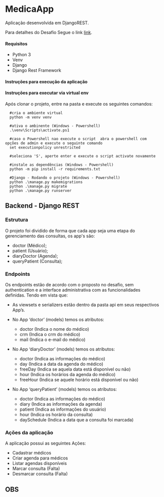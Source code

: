 # MedicaApp
Aplicação desenvolvida em DjangoREST.

Para detalhes do Desafio Segue o link [link](https://github.com/Intmed-Software/desafio).

#### Requisitos

 - Python 3 
- Venv
 - Django
 - Django Rest Framework

#### Instruções para execução da aplicação
#### Instruções para executar via virtual env
Após clonar o projeto, entre na pasta  e execute os seguintes comandos:

      #cria o ambiente virtual
      python -m venv venv
	  
	  #ativa o ambinente (Windows - Powershell)
	  .\venv\Scripts\activate.ps1
	  
	  #caso o Powershell nao execute o script  abra o powershell com opções de admin e execute o seguinte comando 
	  set executionpolicy unrestricted

	  #seleciona 'S', aperte enter e execute o script activate novamente
	  
	  #instale as dependências (Windows - Powershell)
	  python -m pip install -r requirements.txt
	  
	  #Django - Rodando o projeto (Windows - Powershell)
	  python .\manage.py makemigrations
	  python .\manage.py migrate
	  python .\manage.py runserver
	   
## Backend - Django REST

### Estrutura 
O projeto foi dividido de forma que cada app seja uma etapa do gerenciamento das consultas, os app's são:

- doctor (Médico);
- patient (Usuário);
- diaryDoctor (Agenda);
- queryPatient (Consulta);

### Endpoints
Os endpoints estão de acordo com o proposto no desafio, sem authentication  e a interface administrativa com as funcionalidades definidas.
Tendo em vista que:
- As viewsets e serializers estão dentro da pasta api em seus respectivos App’s.
- No App ‘doctor’ (models) temos os atributos:
    * doctor (Indica o nome do médico)
    * crm (Indica o crm do médico)
    * mail (Indica o e-mail do médico)
	
- No App ‘diaryDoctor’ (models) temos os atributos:
    * doctor (Indica as informações do médico)
    * day (Indica a data da agenda do médico)
    * freeDay (Indica se aquela data está disponível ou não)
    * hour (Indica os horários da agenda do médico)
    * freeHour (Indica se aquele horário está disponível ou não)
	
- No App ‘queryPatient’ (models)  temos os atributos:
    * doctor (Indica as informações do médico)
    * diary (Indica as informações da agenda)
    * patient (Indica as informações do usuário)
    * hour (Indica os horário da consulta)
    * daySchedule (Indica a data que a consulta foi marcada)

### Ações da aplicação

A aplicação possui as seguintes Ações:
- Cadastrar médicos
- Criar agenda para médicos
- Listar agendas disponíveis
- Marcar consulta (Falta)
- Desmarcar consulta (Falta)

## OBS
